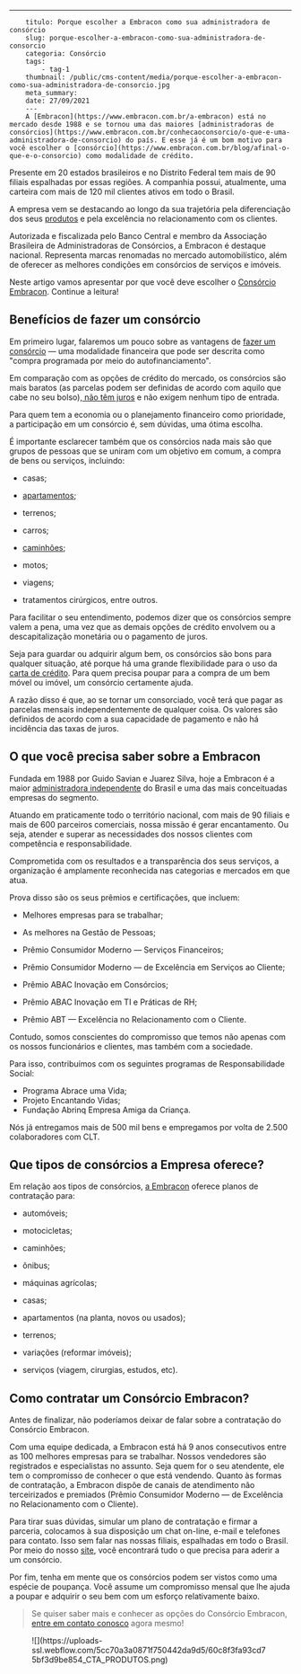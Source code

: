 ---
        titulo: Porque escolher a Embracon como sua administradora de consórcio
        slug: porque-escolher-a-embracon-como-sua-administradora-de-consorcio
        categoria: Consórcio
        tags:
            - tag-1
        thumbnail: /public/cms-content/media/porque-escolher-a-embracon-como-sua-administradora-de-consorcio.jpg
        meta_summary: 
        date: 27/09/2021
        ---
        A [Embracon](https://www.embracon.com.br/a-embracon) está no mercado desde 1988 e se tornou uma das maiores [administradoras de consórcios](https://www.embracon.com.br/conhecaoconsorcio/o-que-e-uma-administradora-de-consorcio) do país. E esse já é um bom motivo para você escolher o [consórcio](https://www.embracon.com.br/blog/afinal-o-que-e-o-consorcio) como modalidade de crédito.

Presente em 20 estados brasileiros e no Distrito Federal tem mais de 90 filiais espalhadas por essas regiões. A companhia possui, atualmente, uma carteira com mais de 120 mil clientes ativos em todo o Brasil.

A empresa vem se destacando ao longo da sua trajetória pela diferenciação dos seus [produtos](https://www.embracon.com.br/blog/consorcio-de-servicos-tudo-o-que-voce-precisa-saber-sobre-o-assunto) e pela excelência no relacionamento com os clientes.

Autorizada e fiscalizada pelo Banco Central e membro da Associação Brasileira de Administradoras de Consórcios, a Embracon é destaque nacional. Representa marcas renomadas no mercado automobilístico, além de oferecer as melhores condições em consórcios de serviços e imóveis.

Neste artigo vamos apresentar por que você deve escolher o [Consórcio Embracon](https://www.embracon.com.br/consorcio). Continue a leitura!

Benefícios de fazer um consórcio
--------------------------------

Em primeiro lugar, falaremos um pouco sobre as vantagens de [fazer um consórcio](https://www.embracon.com.br/blog/check-list-para-fazer-um-consorcio) — uma modalidade financeira que pode ser descrita como "compra programada por meio do autofinanciamento".

Em comparação com as opções de crédito do mercado, os consórcios são mais baratos (as parcelas podem ser definidas de acordo com aquilo que cabe no seu bolso),[ não têm juros](https://www.embracon.com.br/blog/parcela-de-consorcio-tem-juros) e não exigem nenhum tipo de entrada.

Para quem tem a economia ou o planejamento financeiro como prioridade, a participação em um consórcio é, sem dúvidas, uma ótima escolha.

É importante esclarecer também que os consórcios nada mais são que grupos de pessoas que se uniram com um objetivo em comum, a compra de bens ou serviços, incluindo:

- casas;

- [apartamentos](https://www.embracon.com.br/blog/casa-ou-apartamento-qual-a-melhor-escolha-para-voce);
- terrenos;
- carros;
- [caminhões](https://www.embracon.com.br/blog/como-funciona-o-consorcio-de-caminhao);
- motos;

- viagens;
- tratamentos cirúrgicos, entre outros.

Para facilitar o seu entendimento, podemos dizer que os consórcios sempre valem a pena, uma vez que as demais opções de crédito envolvem ou a descapitalização monetária ou o pagamento de juros.

Seja para guardar ou adquirir algum bem, os consórcios são bons para qualquer situação, até porque há uma grande flexibilidade para o uso da [carta de crédito](https://www.embracon.com.br/conhecaoconsorcio/o-que-e-carta-de-credito). Para quem precisa poupar para a compra de um bem móvel ou imóvel, um consórcio certamente ajuda.

A razão disso é que, ao se tornar um consorciado, você terá que pagar as parcelas mensais independentemente de qualquer coisa. Os valores são definidos de acordo com a sua capacidade de pagamento e não há incidência das taxas de juros.

O que você precisa saber sobre a Embracon 
------------------------------------------

Fundada em 1988 por Guido Savian e Juarez Silva, hoje a Embracon é a maior [administradora independente](https://www.embracon.com.br/blog/afinal-o-que-uma-administradora-de-consorcio-faz) do Brasil e uma das mais conceituadas empresas do segmento.

Atuando em praticamente todo o território nacional, com mais de 90 filiais e mais de 600 parceiros comerciais, nossa missão é gerar encantamento. Ou seja, atender e superar as necessidades dos nossos clientes com competência e responsabilidade.

Comprometida com os resultados e a transparência dos seus serviços, a organização é amplamente reconhecida nas categorias e mercados em que atua.

Prova disso são os seus prêmios e certificações, que incluem:

- Melhores empresas para se trabalhar;
- As melhores na Gestão de Pessoas;
- Prêmio Consumidor Moderno — Serviços Financeiros;
- Prêmio Consumidor Moderno — de Excelência em Serviços ao Cliente;
- Prêmio ABAC Inovação em Consórcios;

- Prêmio ABAC Inovação em TI e Práticas de RH;
- Prêmio ABT — Excelência no Relacionamento com o Cliente.

Contudo, somos conscientes do compromisso que temos não apenas com os nossos funcionários e clientes, mas também com a sociedade.

Para isso, contribuímos com os seguintes programas de Responsabilidade Social:

- Programa Abrace uma Vida;
- Projeto Encantando Vidas;
- Fundação Abrinq Empresa Amiga da Criança.

Nós já entregamos mais de 500 mil bens e empregamos por volta de 2.500 colaboradores com CLT.

Que tipos de consórcios a Empresa oferece? 
-------------------------------------------

Em relação aos tipos de consórcios, [a Embracon](https://www.embracon.com.br/) oferece planos de contratação para:

- automóveis;
- motocicletas;
- caminhões;

- ônibus;
- máquinas agrícolas;
- casas;
- apartamentos (na planta, novos ou usados);
- terrenos;

- variações (reformar imóveis);
- serviços (viagem, cirurgias, estudos, etc).

Como contratar um Consórcio Embracon? 
--------------------------------------

Antes de finalizar, não poderíamos deixar de falar sobre a contratação do Consórcio Embracon.

Com uma equipe dedicada, a Embracon está há 9 anos consecutivos entre as 100 melhores empresas para se trabalhar. Nossos vendedores são registrados e especialistas no assunto. Seja quem for o seu atendente, ele tem o compromisso de conhecer o que está vendendo. Quanto às formas de contratação, a Embracon dispõe de canais de atendimento não terceirizados e premiados (Prêmio Consumidor Moderno — de Excelência no Relacionamento com o Cliente).

Para tirar suas dúvidas, simular um plano de contratação e firmar a parceria, colocamos à sua disposição um chat on-line, e-mail e telefones para contato. Isso sem falar nas nossas filiais, espalhadas em todo o Brasil. Por meio do nosso [site](https://www.embracon.com.br/), você encontrará tudo o que precisa para aderir a um consórcio.

Por fim, tenha em mente que os consórcios podem ser vistos como uma espécie de poupança. Você assume um compromisso mensal que lhe ajuda a poupar e adquirir o seu bem com um esforço relativamente baixo.

> Se quiser saber mais e conhecer as opções do Consórcio Embracon, [entre em contato conosco](https://www.embracon.com.br/) agora mesmo!

<figure class="w-richtext-figure-type-image w-richtext-align-center"><div>![](https://uploads-ssl.webflow.com/5cc70a3a0871f750442da9d5/60c8f3fa93cd75bf3d9be854_CTA_PRODUTOS.png)</div></figure>
        